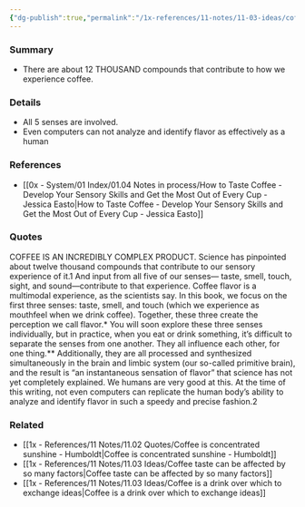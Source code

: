 ```yaml
---
{"dg-publish":true,"permalink":"/1x-references/11-notes/11-03-ideas/coffee-is-an-incredibly-complex-substance/","title":"Coffee is an incredibly complex substance","dgShowBacklinks":false}
---
```



### Summary
- There are about 12 THOUSAND compounds that contribute to how we experience coffee.

### Details
- All 5 senses are involved.
- Even computers can not analyze and identify flavor as effectively as a human

### References
- [[0x - System/01 Index/01.04 Notes in process/How to Taste Coffee - Develop Your Sensory Skills and Get the Most Out of Every Cup - Jessica Easto\|How to Taste Coffee - Develop Your Sensory Skills and Get the Most Out of Every Cup - Jessica Easto]]

### Quotes
COFFEE IS AN INCREDIBLY COMPLEX PRODUCT. Science has pinpointed about twelve thousand compounds that contribute to our sensory experience of it.1 And input from all five of our senses— taste, smell, touch, sight, and sound—contribute to that experience. Coffee flavor is a multimodal experience, as the scientists say. In this book, we focus on the first three senses: taste, smell, and touch (which we experience as mouthfeel when we drink coffee). Together, these three create the perception we call flavor.* You will soon explore these three senses individually, but in practice,
when you eat or drink something, it’s difficult to separate the senses from one another. They all influence each other, for one thing.**
Additionally,
they are all processed and synthesized simultaneously in the brain and limbic system (our so-called primitive brain), and the result is “an instantaneous sensation of flavor” that science has not yet completely explained. We humans are very good at this. At the time of this writing, not even computers can replicate the human body’s ability to analyze and identify flavor in such a speedy and precise fashion.2


### Related
- [[1x - References/11 Notes/11.02 Quotes/Coffee is concentrated sunshine - Humboldt\|Coffee is concentrated sunshine - Humboldt]]
- [[1x - References/11 Notes/11.03 Ideas/Coffee taste can be affected by so many factors\|Coffee taste can be affected by so many factors]]
- [[1x - References/11 Notes/11.03 Ideas/Coffee is a drink over which to exchange ideas\|Coffee is a drink over which to exchange ideas]]